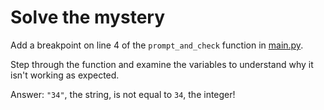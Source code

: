 # Solve the mystery

Add a breakpoint on line 4 of the `prompt_and_check` function in [main.py](main.py).

Step through the function and examine the variables to understand why it isn't working as expected.

Answer: `"34"`, the string, is not equal to `34`, the integer!